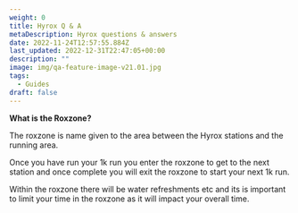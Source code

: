 ```yaml
---
weight: 0
title: Hyrox Q & A
metaDescription: Hyrox questions & answers
date: 2022-11-24T12:57:55.884Z
last_updated: 2022-12-31T22:47:05+00:00
description: ""
image: img/qa-feature-image-v21.01.jpg
tags:
  - Guides
draft: false
---
```

**What is the Roxzone?**

The roxzone is name given to the area between the Hyrox stations and the running area. 

Once you have run your 1k run you enter the roxzone to get to the next station and once complete you will exit the roxzone to start your next 1k run. 

Within the roxzone there will be water refreshments etc and its is important to limit your time in the roxzone as it will impact your overall time.